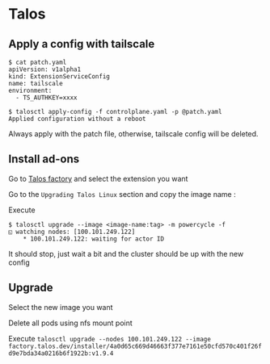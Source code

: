 # Talos

## Apply a config with tailscale

```
$ cat patch.yaml
apiVersion: v1alpha1
kind: ExtensionServiceConfig
name: tailscale
environment:
  - TS_AUTHKEY=xxxx

$ talosctl apply-config -f controlplane.yaml -p @patch.yaml                                                                      
Applied configuration without a reboot
```

Always apply with the patch file, otherwise, tailscale config will be deleted.

## Install ad-ons

Go to [Talos factory](https://factory.talos.dev/) and select the extension you want

Go to the `Upgrading Talos Linux` section and copy the image name :

Execute 

```
$ talosctl upgrade --image <image-name:tag> -m powercycle -f
◱ watching nodes: [100.101.249.122]
    * 100.101.249.122: waiting for actor ID
```

It should stop, just wait a bit and the cluster should be up with the new config

## Upgrade 

Select the new image you want 

Delete all pods using nfs mount point

Execute `talosctl upgrade --nodes 100.101.249.122 --image factory.talos.dev/installer/4a0d65c669d46663f377e7161e50cfd570c401f26fd9e7bda34a0216b6f1922b:v1.9.4`
